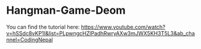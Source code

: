 # Hangman-Game-Deom
You can find the tutorial here: https://www.youtube.com/watch?v=hSSdc8vKP1I&list=PLpwngcHZlPadhRwryAXw3mJWX5KH3T5L3&ab_channel=CodingNepal
